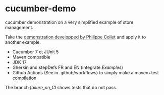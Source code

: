 # cucumber-demo
cucumber demonstration on a very simplified example of store management.

Take the [demonstration developped by Philippe Collet](https://github.com/collet/cucumber-demo) and apply it to another example.

- Cucumber 7 et JUnit 5
- Maven compatible
- JDK 17
- Gherkin and stepDefs FR and EN (integrate _Examples_)
- Github Actions (See in .github/workflows) to simply make a maven+test compilation

The branch _failure_on_CI_ shows tests that do not pass.
